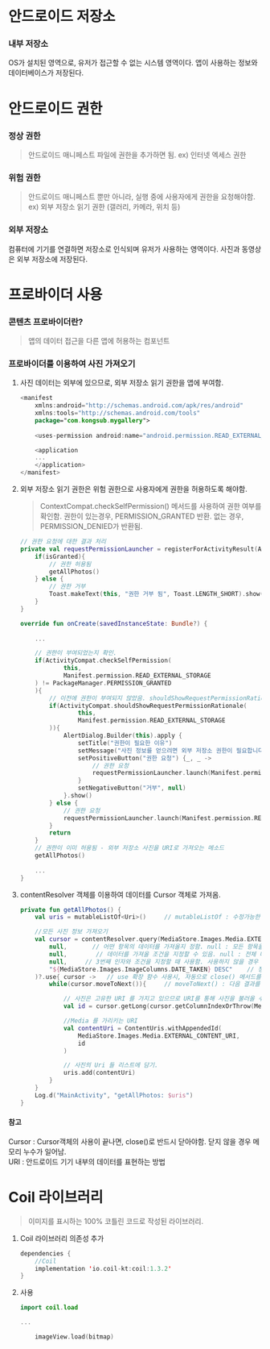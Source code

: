 # 안드로이드 저장소 
### 내부 저장소
OS가 설치된 영역으로, 유저가 접근할 수 없는 시스템 영역이다. 
앱이 사용하는 정보와 데이터베이스가 저장된다. 

# 안드로이드 권한 
### 정상 권한
> 안드로이드 매니페스트 파일에 권한을 추가하면 됨.
> ex) 인터넷 엑세스 권한 

### 위험 권한
> 안드로이드 매니페스트 뿐만 아니라, 실행 중에 사용자에게 권한을 요청해야함. 
> ex) 외부 저장소 읽기 권한 (갤러리, 카메라, 위치 등)

### 외부 저장소
컴퓨터에 기기를 연결하면 저장소로 인식되며 유저가 사용하는 영역이다. 
사진과 동영상은 외부 저장소에 저장된다. 

# 프로바이더 사용
### 콘텐츠 프로바이더란? 
> 앱의 데이터 접근을 다른 앱에 허용하는 컴포넌트 

### 프로바이더를 이용하여 사진 가져오기
1. 사진 데이터는 외부에 있으므로, 외부 저장소 읽기 권한을 앱에 부여함.
    ~~~kotlin
    <manifest 
        xmlns:android="http://schemas.android.com/apk/res/android"
        xmlns:tools="http://schemas.android.com/tools"
        package="com.kongsub.mygallery">
            
        <uses-permission android:name="android.permission.READ_EXTERNAL_STORAGE"/>

        <application
        ...
        </application>
    </manifest>
    ~~~
    
2. 외부 저장소 읽기 권한은 위험 권한으로 사용자에게 권한을 허용하도록 해야함.
    > ContextCompat.checkSelfPermission() 메서드를 사용하여 권한 여부를 확인함. 
    > 권한이 있는경우, PERMISSION_GRANTED 반환. 없는 경우, PERMISSION_DENIED가 반환됨.
    ~~~kotlin
    // 권한 요청에 대한 결과 처리
    private val requestPermissionLauncher = registerForActivityResult(ActivityResultContracts.RequestPermission()) { isGranted ->
        if(isGranted){
            // 권한 허용됨
            getAllPhotos()
        } else {
            // 권한 거부
            Toast.makeText(this, "권한 거부 됨", Toast.LENGTH_SHORT).show()
        }
    }
    
    override fun onCreate(savedInstanceState: Bundle?) {
        
        ...

        // 권한이 부여되었는지 확인.
        if(ActivityCompat.checkSelfPermission(
                this,
                Manifest.permission.READ_EXTERNAL_STORAGE
        ) != PackageManager.PERMISSION_GRANTED
        ){
            // 이전에 권한이 부여되지 않았음. shouldShowRequestPermissionRationale : 사용자가 이전에 권한 요청을 거부했는지의 여부
            if(ActivityCompat.shouldShowRequestPermissionRationale(
                    this,
                    Manifest.permission.READ_EXTERNAL_STORAGE
            )){
                AlertDialog.Builder(this).apply {
                    setTitle("권한이 필요한 이유")
                    setMessage("사진 정보를 얻으려면 외부 저장소 권한이 필요합니다.")
                    setPositiveButton("권한 요청") {_, _ ->
                        // 권한 요청
                        requestPermissionLauncher.launch(Manifest.permission.READ_EXTERNAL_STORAGE)
                    }
                    setNegativeButton("거부", null)
                }.show()
            } else {
                // 권한 요청
                requestPermissionLauncher.launch(Manifest.permission.READ_EXTERNAL_STORAGE)
            }
            return
        }
        // 권한이 이미 허용됨 - 외부 저장소 사진을 URI로 가져오는 메소드 
        getAllPhotos()
        
        ...
    }
    ~~~

3. contentResolver 객체를 이용하여 데이터를 Cursor 객체로 가져옴.
    ~~~kotlin
    private fun getAllPhotos() {
        val uris = mutableListOf<Uri>()     // mutableListOf : 수정가능한 리스트

        //모든 사진 정보 가져오기
        val cursor = contentResolver.query(MediaStore.Images.Media.EXTERNAL_CONTENT_URI,    // 어떤 데이터를 가져오는지를 URL 형태로 지정함. EXTERNAL_CONTENT_URI: 외부 저장소를 가르키는 URI
            null,       // 어떤 항목의 데이터를 가져올지 정함. null : 모든 항목을 가져온다.
            null,        // 데이터를 가져올 조건을 지정할 수 있음. null : 전체 데이터를 가져온다.
            null,     // 3번째 인자와 조건을 지정할 때 사용함. 사용하지 않을 경우 null
            "${MediaStore.Images.ImageColumns.DATE_TAKEN} DESC"    // 정렬 방법을 지정함. (사진이 찍힌 날짜의 내림차순 정렬)
        )?.use{ cursor ->   // use 확장 함수 사용시, 자동으로 close() 메서드를 호출함.
            while(cursor.moveToNext()){     // moveToNext() : 다음 결과를 true 로 반환한다.

                // 사진은 고유한 URI 를 가지고 있으므로 URI를 통해 사진을 불러올 수 있음.
                val id = cursor.getLong(cursor.getColumnIndexOrThrow(MediaStore.Images.Media._ID))

                //Media 를 가리키는 URI
                val contentUri = ContentUris.withAppendedId(
                    MediaStore.Images.Media.EXTERNAL_CONTENT_URI,
                    id
                )

                // 사진의 Uri 들 리스트에 담기.
                uris.add(contentUri)
            }
        }
        Log.d("MainActivity", "getAllPhotos: $uris")
    }
    ~~~

#### 참고 
Cursor : Cursor객체의 사용이 끝나면, close()로 반드시 닫아야함. 닫지 않을 경우 메모리 누수가 일어남. 
<br>
URI : 안드로이드 기기 내부의 데이터를 표현하는 방법 



# Coil 라이브러리
> 이미지를 표시하는 100% 코틀린 코드로 작성된 라이브러리.

1. Coil 라이브러리 의존성 추가
    ~~~kotlin
    dependencies {
        //Coil
        implementation 'io.coil-kt:coil:1.3.2'
    }
    ~~~


2. 사용
    ~~~kotlin
    import coil.load

    ...

        imageView.load(bitmap)
    ~~~
